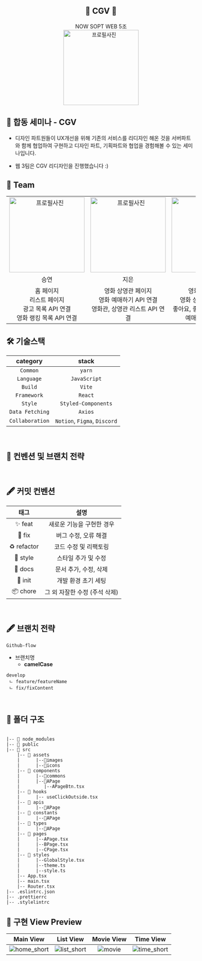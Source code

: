 <div align="center">

<h2>🎥 CGV 🍿</h2>


<div>NOW SOPT WEB 5조</div>

<img src="https://github.com/NOW-SOPT-CDSP-WEB5/CGV-CLIENT/assets/99737532/cd3b37d4-8edc-4e0b-bdf4-ff5f4d6f8426" width="200" alt="프로필사진"/>

</div>

<h2>📌 합동 세미나 - CGV</h2>    

- 디자인 파트원들이 UX개선을 위해 기존의 서비스를 리디자인 해온 것을 서버파트와 함께 협업하여 구현하고 디자인 파트, 기획파트와 협업을 경험해볼 수 있는 세미나입니다.    

- 웹 3팀은 CGV 리디자인을 진행했습니다 :)



<h2> 👥 Team </h2>

<table align="center">
    <tr align="center">
      <td style="width: 150px;">
            <a href="https://github.com/wrryu09">
              <img src="https://github.com/NOW-SOPT-CDSP-WEB5/CGV-CLIENT/assets/98469609/7c108dc7-4424-4bee-8be7-4f9554323c7f" width="200" alt="프로필사진"/>
              <br />
              <b></b>
            </a>
        </td>
      <td style="min-width: 150px;">
            <a href="https://github.com/ijieun">
              <img src="https://avatars.githubusercontent.com/u/99737532?v=4" width="200" alt="프로필사진"/>
              <br />
              <b></b>
            </a>
        </td>
       <td style="width: 150px;">
            <a href="https://github.com/chaeneey">
              <img src="https://github.com/NOW-SOPT-CDSP-WEB5/CGV-CLIENT/assets/98469609/cfeeaefd-ab26-4edc-ab7a-ee9ad00eb64e" width="200" alt="프로필사진"/>
              <br />
              <b></b>
            </a>
        </td>
    </tr>
    <tr align="center">
       <td>
            승연 <br/>
      </td>
       <td>
            지은 <br/>
      </td>
       <td>
          채연 <br/>
      </td>
    </tr>
  	<tr align="center">
       <td>
             홈 페이지 <br/>리스트 페이지<br/>광고 목록 API 연결<br/>영화 랭킹 목록 API 연결 <br/>
      </td>
       <td>
             영화 상영관 페이지<br/>영화 예매하기 API 연결<br/>영화관, 상영관 리스트 API 연결
      </td>
       <td>
           영화 정보 페이지<br/>영화 상세정보 API 연결<br/>좋아요, 좋아요 취소 API 연결<br/>예매 취소 API 연결
      </td>       
    </tr>
</table>

<h2> 🛠 기술스택 </h2>

|  **category**   |          **stack**           |
| :-------------: | :--------------------------: |
|    `Common`     |            `yarn`            |
|   `Language`    |         `JavaScript`         |
|     `Build`     |            `Vite`            |
|   `Framework`   |           `React`            |
|     `Style`     |       `Styled-Components`    |
| `Data Fetching` |           `Axios`            |
| `Collaboration` | `Notion`, `Figma`, `Discord` |

<br/>

<h2>  📄 컨벤션 및 브랜치 전략 </h2>

<br/>

## 🖋️ 커밋 컨벤션

| **태그**  |           **설명**            |
| :-------: | :---------------------------: |
|   ✨ feat   |   새로운 기능을 구현한 경우   |
|   🐛 fix   |     버그 수정, 오류 해결      |
| ♻️ refactor |     코드 수정 및 리팩토링     |
| 💄 style |      스타일 추가 및 수정      |
|   📝 docs  |     문서 추가, 수정, 삭제     |
|   🎉 init   |      개발 환경 초기 세팅      |
|  📦 chore  | 그 외 자잘한 수정 (주석 삭제) |

<br />

## 🖋️ 브랜치 전략

`Github-flow`

- 브랜치명
    - **camelCase**

```tsx
develop
 ㄴ feature/featureName
 ㄴ fix/fixContent
```

<br />

## 📁 폴더 구조

```

|-- 📁 node_modules
|-- 📁 public
|-- 📁 src
	|-- 📁 assets
	|      |--📁images
	|      |--📁icons
	|-- 📁 components
	|      |--📁commons
	|      |--📁APage
	|         |--APageBtn.tsx
	|-- 📁 hooks
	|      |-- useClickOutside.tsx
	|-- 📁 apis
	|      |--📁APage
	|-- 📁 constants
	|      |--📁APage
	|-- 📁 types
	|      |--📁APage
	|-- 📁 pages
	|      |--APage.tsx
	|      |--BPage.tsx
	|      |--CPage.tsx
	|-- 📁 styles
	|      |--GlobalStyle.tsx
	|      |--theme.ts
	|      |--style.ts
	|-- App.tsx
	|-- main.tsx
	|-- Router.tsx
|-- .eslintrc.json
|-- .prettierrc
|-- .stylelintrc

```


## 🌳 구현 View Preview
|  Main View |          List View        | Movie View         |   Time View         |
| :-------------: | :--------------------------: | :--------------------------: |:--------------------------: |
|     ![home_short](https://github.com/NOW-SOPT-CDSP-WEB5/CGV-CLIENT/assets/99737532/d3136f85-a6e5-4f4b-9dc2-16a6a7e1ae57) |  ![list_short](https://github.com/NOW-SOPT-CDSP-WEB5/CGV-CLIENT/assets/99737532/8685f1e9-e9a1-492d-a60d-a98f48d0969c)  |  ![movie](https://github.com/NOW-SOPT-CDSP-WEB5/CGV-CLIENT/assets/99737532/165eae79-95c3-4620-8d9f-0d7a6b256f80)  | ![time_short](https://github.com/NOW-SOPT-CDSP-WEB5/CGV-CLIENT/assets/99737532/ce8392b3-9b41-4a0e-abf1-247b01a31f3b)

### 

